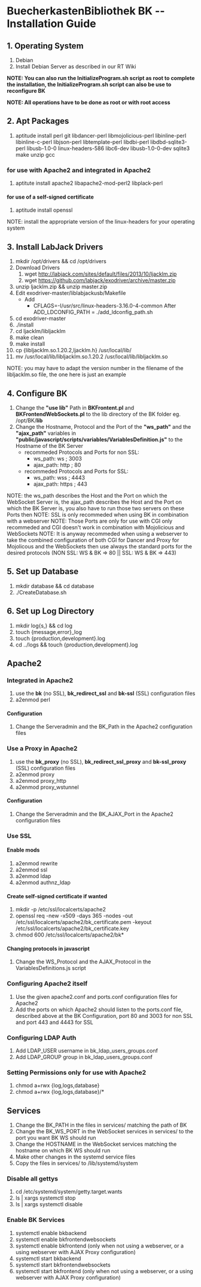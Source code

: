 # BuecherkastenBibliothek BK -- Installation Guide

## 1. Operating System
  1.  Debian
  2.  Install Debian Server as described in our RT Wiki

**NOTE: You can also run the InitializeProgram.sh script as root to complete the installation, the InitializeProgram.sh script can also be use to reconfigure BK**

**NOTE: All operations have to be done as root or with root access**

## 2. Apt Packages
  1.  aptitude install perl git libdancer-perl libmojolicious-perl libinline-perl libinline-c-perl libjson-perl libtemplate-perl libdbi-perl libdbd-sqlite3-perl libusb-1.0-0 linux-headers-586 libc6-dev libusb-1.0-0-dev sqlite3 make unzip gcc

### for use with Apache2 and integrated in Apache2
  1.  aptitute install apache2 libapache2-mod-perl2 libplack-perl

#### for use of a self-signed certificate
  1.  aptitude install openssl

NOTE: install the appropriate version of the linux-headers for your operating system

## 3. Install LabJack Drivers
  1.  mkdir /opt/drivers && cd /opt/drivers
  2.  Download Drivers
        1.  wget http://labjack.com/sites/default/files/2013/10/ljacklm.zip
        2.  wget https://github.com/labjack/exodriver/archive/master.zip
  3.  unzip ljacklm.zip && unzip master.zip
  4.  Edit exodriver-master/liblabjackusb/Makefile
      -  Add
         -  CFLAGS=-I/usr/src/linux-headers-3.16.0-4-common
            After
            ADD_LDCONFIG_PATH = ./add_ldconfig_path.sh
  5.  cd exodriver-master
  6.  ./install
  7.  cd ljacklm/libljacklm
  8.  make clean
  9.  make install
  10. cp {libljacklm.so.1.20.2,ljacklm.h} /usr/local/lib/
  11. mv /usr/local/lib/libljacklm.so.1.20.2 /usr/local/lib/libljacklm.so

NOTE: you may have to adapt the version number in the filename of the libljacklm.so file, the one here is just an example

## 4. Configure BK
  1.  Change the **"use lib"** Path in **BKFrontent.pl** and **BKFrontendWebSockets.pl** to the lib directory of the BK folder eg. /opt/BK/**lib**
  2.  Change the Hostname, Protocol and the Port of the **"ws_path"** and the **"ajax_path"** variables in **"public/javascript/scripts/variables/VariablesDefinition.js"** to the Hostname of the BK Server
      -  recommeded Protocols and Ports for non SSL:
         -  ws_path: ws ; 3003
         -  ajax_path: http ; 80
      -  recommeded Protocols and Ports for SSL:
         -  ws_path: wss ; 4443
         -  ajax_path: https ; 443

NOTE: the ws_path describes the Host and the Port on which the WebSocket Server is, the ajax_path describes the Host and the Port on which the BK Server is, you also have to run those two servers on these Ports then
NOTE: SSL is only recommeded when using BK in combination with a webserver
NOTE: Those Ports are only for use with CGI only recommeded and CGI doesn't work in combination with Mojolicious and WebSockets
NOTE: It is anyway recommeded when using a webserver to take the combined configuration of both CGI for Dancer and Proxy for Mojolicous and the WebSockets then use always the standard ports for the desired protocols (NON SSL: WS & BK => 80 || SSL: WS & BK => 443)

## 5. Set up Database
  1.  mkdir database && cd database
  2.  ./CreateDatabase.sh

## 6. Set up Log Directory
  1.  mkdir log{s,} && cd log
  2.  touch {message,error}\_log
  3.  touch {production,development}.log
  4.  cd ../logs && touch {production,development}.log

## Apache2
### Integrated in Apache2
  1.  use the **bk** (no SSL), **bk_redirect_ssl** and **bk-ssl** (SSL) configuration files
  2.  a2enmod perl

#### Configuration
  1.  Change the Serveradmin and the BK_Path in the Apache2 configuration files

### Use a Proxy in Apache2
  1.  use the **bk_proxy** (no SSL), **bk_redirect_ssl_proxy** and **bk-ssl_proxy** (SSL) configuration files
  2.  a2enmod proxy
  3.  a2enmod proxy_http
  4.  a2enmod proxy_wstunnel

#### Configuration
  1.  Change the Serveradmin and the BK_AJAX_Port in the Apache2 configuration files

### Use SSL
#### Enable mods
  1.  a2enmod rewrite
  2.  a2enmod ssl
  3.  a2enmod ldap
  4.  a2enmod authnz_ldap

#### Create self-signed certificate if wanted
  1.  mkdir -p /etc/ssl/localcerts/apache2
  2.  openssl req -new -x509 -days 365 -nodes -out /etc/ssl/localcerts/apache2/bk_certificate.pem -keyout /etc/ssl/localcerts/apache2/bk_certificate.key
  3.  chmod 600 /etc/ssl/localcerts/apache2/bk*

#### Changing protocols in javascript
  1.  Change the WS_Protocol and the AJAX_Protocol in the VariablesDefinitions.js script

### Configuring Apache2 itself
  1.  Use the given apache2.conf and ports.conf configuration files for Apache2
  2.  Add the ports on which Apache2 should listen to the ports.conf file, described above at the BK Configuration, port 80 and 3003 for non SSL and port 443 and 4443 for SSL

### Configuring LDAP Auth
  1.  Add LDAP_USER username in bk_ldap_users_groups.conf
  2.  Add LDAP_GROUP group in bk_ldap_users_groups.conf

### Setting Permissions only for use with Apache2
  1.  chmod a+rwx {log,logs,database}
  2.  chmod a+rwx {log,logs,database}/*

## Services
  1.  Change the BK_PATH in the files in services/ matching the path of BK
  2.  Change the BK_WS_PORT in the WebSocket services in services/ to the port you want BK WS should run
  4.  Change the HOSTNAME in the WebSocket services matching the hostname on which BK WS should run
  3.  Make other changes in the systemd service files
  4.  Copy the files in services/ to /lib/systemd/system

### Disable all gettys
  1.  cd /etc/systemd/system/getty.target.wants
  2.  ls | xargs systemctl stop
  3.  ls | xargs systemctl disable
### Enable BK Services
  1.  systemctl enable bkbackend
  2.  systemctl enable bkfrontendwebsockets
  3.  systemctl enable bkfrontend (only when not using a webserver, or a using webserver with AJAX Proxy configuration)
  4.  systemctl start bkbackend
  5.  systemctl start bkfrontendwebsockets
  6.  systemctl start bkfrontend (only when not using a webserver, or a using webserver with AJAX Proxy configuration)
